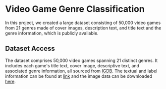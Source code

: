 # Video Game Genre Classification

In this project, we created a large dataset consisting of 50,000 video games from 21 genres made of cover images,
description text, and title text and the genre information, which is publicly available.

## Dataset Access
The dataset comprises 50,000 video games spanning 21 distinct genres. It includes each game's title text, cover image, descriptive text, and associated genre information, all sourced from [IGDB](http://igdb.com). The textual and label information can be found at [link](https://github.com/yuhangjiang22/video-game-genre-classificaion/blob/main/Dataset.csv) and the image data can be downloaded [here](https://drive.google.com/file/d/1IQTUygonZ4aTPTXrtAGFm1UFFQFPF2Tf/view?usp=sharing).
